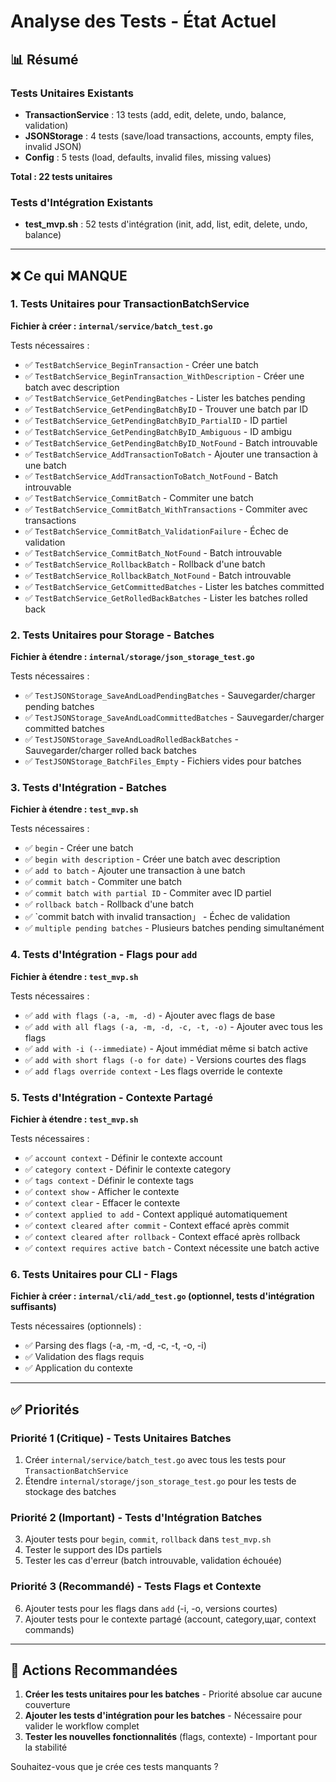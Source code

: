 # Analyse des Tests - État Actuel

## 📊 Résumé

### Tests Unitaires Existants
- **TransactionService** : 13 tests (add, edit, delete, undo, balance, validation)
- **JSONStorage** : 4 tests (save/load transactions, accounts, empty files, invalid JSON)
- **Config** : 5 tests (load, defaults, invalid files, missing values)

**Total : 22 tests unitaires**

### Tests d'Intégration Existants
- **test_mvp.sh** : 52 tests d'intégration (init, add, list, edit, delete, undo, balance)

---

## ❌ Ce qui MANQUE

### 1. Tests Unitaires pour TransactionBatchService
**Fichier à créer : `internal/service/batch_test.go`**

Tests nécessaires :
- ✅ `TestBatchService_BeginTransaction` - Créer une batch
- ✅ `TestBatchService_BeginTransaction_WithDescription` - Créer une batch avec description
- ✅ `TestBatchService_GetPendingBatches` - Lister les batches pending
- ✅ `TestBatchService_GetPendingBatchByID` - Trouver une batch par ID
- ✅ `TestBatchService_GetPendingBatchByID_PartialID` - ID partiel
- ✅ `TestBatchService_GetPendingBatchByID_Ambiguous` - ID ambigu
- ✅ `TestBatchService_GetPendingBatchByID_NotFound` - Batch introuvable
- ✅ `TestBatchService_AddTransactionToBatch` - Ajouter une transaction à une batch
- ✅ `TestBatchService_AddTransactionToBatch_NotFound` - Batch introuvable
- ✅ `TestBatchService_CommitBatch` - Commiter une batch
- ✅ `TestBatchService_CommitBatch_WithTransactions` - Commiter avec transactions
- ✅ `TestBatchService_CommitBatch_ValidationFailure` - Échec de validation
- ✅ `TestBatchService_CommitBatch_NotFound` - Batch introuvable
- ✅ `TestBatchService_RollbackBatch` - Rollback d'une batch
- ✅ `TestBatchService_RollbackBatch_NotFound` - Batch introuvable
- ✅ `TestBatchService_GetCommittedBatches` - Lister les batches committed
- ✅ `TestBatchService_GetRolledBackBatches` - Lister les batches rolled back

### 2. Tests Unitaires pour Storage - Batches
**Fichier à étendre : `internal/storage/json_storage_test.go`**

Tests nécessaires :
- ✅ `TestJSONStorage_SaveAndLoadPendingBatches` - Sauvegarder/charger pending batches
- ✅ `TestJSONStorage_SaveAndLoadCommittedBatches` - Sauvegarder/charger committed batches
- ✅ `TestJSONStorage_SaveAndLoadRolledBackBatches` - Sauvegarder/charger rolled back batches
- ✅ `TestJSONStorage_BatchFiles_Empty` - Fichiers vides pour batches

### 3. Tests d'Intégration - Batches
**Fichier à étendre : `test_mvp.sh`**

Tests nécessaires :
- ✅ `begin` - Créer une batch
- ✅ `begin with description` - Créer une batch avec description
- ✅ `add to batch` - Ajouter une transaction à une batch
- ✅ `commit batch` - Commiter une batch
- ✅ `commit batch with partial ID` - Commiter avec ID partiel
- ✅ `rollback batch` - Rollback d'une batch
- ✅ `commit batch with invalid transaction」 - Échec de validation
- ✅ `multiple pending batches` - Plusieurs batches pending simultanément

### 4. Tests d'Intégration - Flags pour `add`
**Fichier à étendre : `test_mvp.sh`**

Tests nécessaires :
- ✅ `add with flags (-a, -m, -d)` - Ajouter avec flags de base
- ✅ `add with all flags (-a, -m, -d, -c, -t, -o)` - Ajouter avec tous les flags
- ✅ `add with -i (--immediate)` - Ajout immédiat même si batch active
- ✅ `add with short flags (-o for date)` - Versions courtes des flags
- ✅ `add flags override context` - Les flags override le contexte

### 5. Tests d'Intégration - Contexte Partagé
**Fichier à étendre : `test_mvp.sh`**

Tests nécessaires :
- ✅ `account context` - Définir le contexte account
- ✅ `category context` - Définir le contexte category
- ✅ `tags context` - Définir le contexte tags
- ✅ `context show` - Afficher le contexte
- ✅ `context clear` - Effacer le contexte
- ✅ `context applied to add` - Context appliqué automatiquement
- ✅ `context cleared after commit` - Context effacé après commit
- ✅ `context cleared after rollback` - Context effacé après rollback
- ✅ `context requires active batch` - Context nécessite une batch active

### 6. Tests Unitaires pour CLI - Flags
**Fichier à créer : `internal/cli/add_test.go` (optionnel, tests d'intégration suffisants)**

Tests nécessaires (optionnels) :
- ✅ Parsing des flags (-a, -m, -d, -c, -t, -o, -i)
- ✅ Validation des flags requis
- ✅ Application du contexte

---

## ✅ Priorités

### Priorité 1 (Critique) - Tests Unitaires Batches
1. Créer `internal/service/batch_test.go` avec tous les tests pour `TransactionBatchService`
2. Étendre `internal/storage/json_storage_test.go` pour les tests de stockage des batches

### Priorité 2 (Important) - Tests d'Intégration Batches
3. Ajouter tests pour `begin`, `commit`, `rollback` dans `test_mvp.sh`
4. Tester le support des IDs partiels
5. Tester les cas d'erreur (batch introuvable, validation échouée)

### Priorité 3 (Recommandé) - Tests Flags et Contexte
6. Ajouter tests pour les flags dans `add` (-i, -o, versions courtes)
7. Ajouter tests pour le contexte partagé (account, category,щаг, context commands)

---

## 🔧 Actions Recommandées

1. **Créer les tests unitaires pour les batches** - Priorité absolue car aucune couverture
2. **Ajouter les tests d'intégration pour les batches** - Nécessaire pour valider le workflow complet
3. **Tester les nouvelles fonctionnalités** (flags, contexte) - Important pour la stabilité

Souhaitez-vous que je crée ces tests manquants ?

